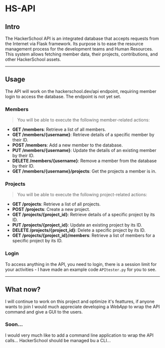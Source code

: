 # HS-API

## Intro
The HackerSchool API is an integrated database that accepts requests from the Internet via Flask framework. Its purpose is to ease the resource management process for the development teams and Human Resources. This system allows fetching member data, their projects, contributions, and other HackerSchool assets.
***
## Usage
The API will work on the hackerschool.dev/api endpoint, requiring member login to access the database. The endpoint is not yet set.

### Members
> You will be able to execute the following member-related actions:
- **GET /members**: Retrieve a list of all members.
- **GET /members/{username}**: Retrieve details of a specific member by their ID.
- **POST /members**: Add a new member to the database.
- **PUT /members/{username}**: Update the details of an existing member by their ID.
- **DELETE /members/{username}**: Remove a member from the database by their ID.
- **GET /members/{username}/projects**: Get the projects a member is in.

### Projects
> You will be able to execute the following project-related actions:
- **GET /projects**: Retrieve a list of all projects.
- **POST /projects**: Create a new project.
- **GET /projects/{project_id}**: Retrieve details of a specific project by its ID.
- **PUT /projects/{project_id}**: Update an existing project by its ID.
- **DELETE /projects/{project_id}**: Delete a specific project by its ID.
- **GET /projects/{project_id}/members**: Retrieve a list of members for a specific project by its ID.

### Login
To access anything in the API, you need to login, there is a session limit for your activities - I have made an example code `APItester.py` for you to see.
***
## What now?
I will continue to work on this project and optimize it's feattures, if anyone wants to join I would much appreciate developing a *WebApp* to wrap the API command and give a GUI to the users.
### Soon...
I would very much like to add a command line application to wrap the API calls... HackerSchool should be managed bu a CLI...